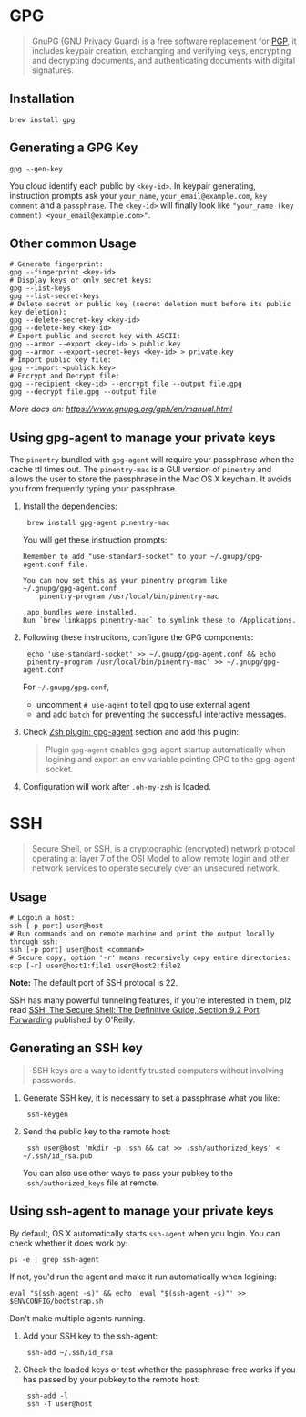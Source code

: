 # GPG

> GnuPG (GNU Privacy Guard) is a free software replacement for [PGP](https://en.wikipedia.org/wiki/Pretty_Good_Privacy), it includes keypair creation, exchanging and verifying keys, encrypting and decrypting documents, and authenticating documents with digital signatures.

## Installation

    brew install gpg

## Generating a GPG Key

    gpg --gen-key

You cloud identify each public by `<key-id>`. In keypair generating, instruction prompts ask your `your_name`, `your_email@example.com`, `key comment` and a `passphrase`. The `<key-id>` will finally look like `"your_name (key comment) <your_email@example.com>"`.

## Other common Usage

```shell
# Generate fingerprint:
gpg --fingerprint <key-id>
# Display keys or only secret keys:
gpg --list-keys
gpg --list-secret-keys
# Delete secret or public key (secret deletion must before its public key deletion):
gpg --delete-secret-key <key-id>
gpg --delete-key <key-id>
# Export public and secret key with ASCII:
gpg --armor --export <key-id> > public.key
gpg --armor --export-secret-keys <key-id> > private.key
# Import public key file:
gpg --import <publick.key>
# Encrypt and Decrypt file:
gpg --recipient <key-id> --encrypt file --output file.gpg
gpg --decrypt file.gpg --output file
```

*More docs on: <https://www.gnupg.org/gph/en/manual.html>*

## Using gpg-agent to manage your private keys

The `pinentry` bundled with `gpg-agent` will require your passphrase when the cache ttl times out. The `pinentry-mac` is a GUI version of `pinentry` and allows the user to store the passphrase in the Mac OS X keychain. It avoids you from frequently typing your passphrase.

1. Install the dependencies:

        brew install gpg-agent pinentry-mac

    You will get these instruction prompts:

    ```
    Remember to add "use-standard-socket" to your ~/.gnupg/gpg-agent.conf file.
    ```

    ```
    You can now set this as your pinentry program like
    ~/.gnupg/gpg-agent.conf
        pinentry-program /usr/local/bin/pinentry-mac
    ```

    ```
    .app bundles were installed.
    Run `brew linkapps pinentry-mac` to symlink these to /Applications.
    ```

2. Following these instrucitons, configure the GPG components:

        echo 'use-standard-socket' >> ~/.gnupg/gpg-agent.conf && echo 'pinentry-program /usr/local/bin/pinentry-mac' >> ~/.gnupg/gpg-agent.conf

    For `~/.gnupg/gpg.conf`,
    * uncomment `# use-agent` to tell gpg to use external agent
    * and add `batch` for preventing the successful interactive messages. 

3. Check [Zsh plugin: gpg-agent](../iTerm2/zsh-plugins.html#gpg-agent) section and add this plugin:

    > Plugin `gpg-agent` enables gpg-agent startup automatically when logining and export an env variable pointing GPG to the gpg-agent socket.

4. Configuration will work after `.oh-my-zsh` is loaded.

# SSH

> Secure Shell, or SSH, is a cryptographic (encrypted) network protocol operating at layer 7 of the OSI Model to allow remote login and other network services to operate securely over an unsecured network.

## Usage

```shell
# Logoin a host:
ssh [-p port] user@host
# Run commands and on remote machine and print the output locally through ssh:
ssh [-p port] user@host <command>
# Secure copy, option '-r' means recursively copy entire directories:
scp [-r] user@host1:file1 user@host2:file2
```
**Note:** The default port of SSH protocal is 22.

SSH has many powerful tunneling features, if you're interested in them, plz read [SSH: The Secure Shell: The Definitive Guide, Section 9.2 Port Forwarding](http://docstore.mik.ua/orelly/networking_2ndEd/ssh/ch09_02.htm) published by O'Reilly.

## Generating an SSH key

> SSH keys are a way to identify trusted computers without involving passwords.

1. Generate SSH key, it is necessary to set a passphrase what you like:

        ssh-keygen
        
2. Send the public key to the remote host:

        ssh user@host 'mkdir -p .ssh && cat >> .ssh/authorized_keys' < ~/.ssh/id_rsa.pub

    You can also use other ways to pass your pubkey to the `.ssh/authorized_keys` file at remote.

## Using ssh-agent to manage your private keys

By default, OS X automatically starts `ssh-agent` when you login. You can check whether it does work by:

    ps -e | grep ssh-agent

If not, you'd run the agent and make it run automatically when logining:

    eval "$(ssh-agent -s)" && echo 'eval "$(ssh-agent -s)"' >> $ENVCONFIG/bootstrap.sh

Don't make multiple agents running.

1. Add your SSH key to the ssh-agent:

        ssh-add ~/.ssh/id_rsa

2. Check the loaded keys or test whether the passphrase-free works if you has passed by your pubkey to the remote host:

        ssh-add -l
        ssh -T user@host

